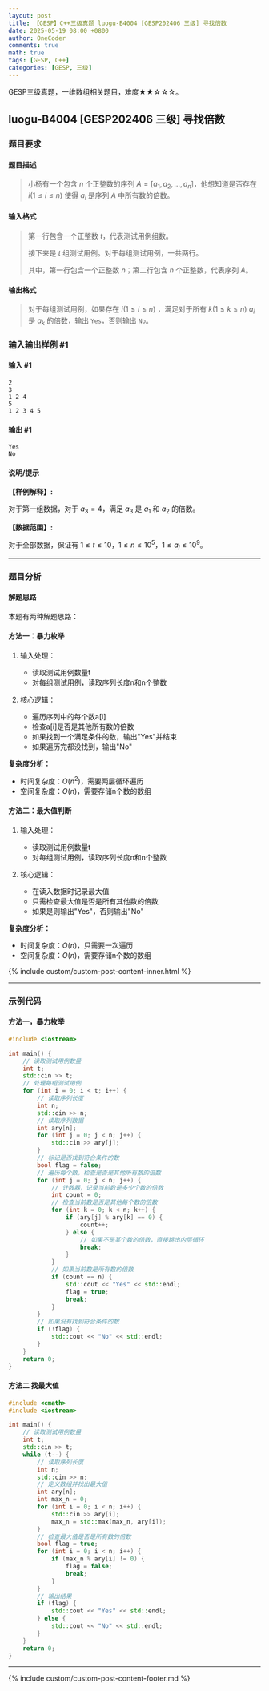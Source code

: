 ```yaml
---
layout: post
title: 【GESP】C++三级真题 luogu-B4004 [GESP202406 三级] 寻找倍数
date: 2025-05-19 08:00 +0800
author: OneCoder
comments: true
math: true
tags: [GESP, C++]
categories: [GESP, 三级]
---
```

GESP三级真题，一维数组相关题目，难度★★☆☆☆。

<!--more-->

## luogu-B4004 [GESP202406 三级] 寻找倍数

### 题目要求

#### 题目描述

>小杨有一个包含 $n$ 个正整数的序列 $A=[a_1,a_2,\dots,a_n]$，他想知道是否存在 $i(1\leq i\leq n)$ 使得 $a_i$ 是序列 $A$ 中所有数的倍数。

#### 输入格式

>第一行包含一个正整数 $t$，代表测试用例组数。
>
>接下来是 $t$ 组测试用例。对于每组测试用例，一共两行。
>
>其中，第一行包含一个正整数 $n$；第二行包含 $n$ 个正整数，代表序列 $A$。

#### 输出格式

>对于每组测试用例，如果存在 $i(1\leq i\leq n)$ ，满足对于所有 $k(1\leq k\leq n)$ $a_i$ 是 $a_k$ 的倍数，输出 `Yes`，否则输出 `No`。

### 输入输出样例 #1

#### 输入 #1

```console
2
3
1 2 4
5
1 2 3 4 5
```

#### 输出 #1

```console
Yes
No
```

#### 说明/提示

**【样例解释】:**

对于第⼀组数据，对于 $a_3=4$，满足 $a_3$ 是 $a_1$ 和 $a_2$ 的倍数。

**【数据范围】:**

对于全部数据，保证有 $1\leq t\leq 10$，$1\leq n\leq 10^5$，$1\leq a_i\leq 10^9$。

---

### 题目分析

#### 解题思路

本题有两种解题思路：

#### 方法一：暴力枚举

1. 输入处理：
   - 读取测试用例数量t
   - 对每组测试用例，读取序列长度n和n个整数

2. 核心逻辑：
   - 遍历序列中的每个数a[i]
   - 检查a[i]是否是其他所有数的倍数
   - 如果找到一个满足条件的数，输出"Yes"并结束
   - 如果遍历完都没找到，输出"No"

**复杂度分析：**

- 时间复杂度：$O(n^2)$，需要两层循环遍历
- 空间复杂度：$O(n)$，需要存储n个数的数组

#### 方法二：最大值判断

1. 输入处理：
   - 读取测试用例数量t
   - 对每组测试用例，读取序列长度n和n个整数

2. 核心逻辑：
   - 在读入数据时记录最大值
   - 只需检查最大值是否是所有其他数的倍数
   - 如果是则输出"Yes"，否则输出"No"

**复杂度分析：**

- 时间复杂度：$O(n)$，只需要一次遍历
- 空间复杂度：$O(n)$，需要存储n个数的数组
  
{% include custom/custom-post-content-inner.html %}

---

### 示例代码

#### 方法一，暴力枚举

```cpp
#include <iostream>

int main() {
    // 读取测试用例数量
    int t;
    std::cin >> t;
    // 处理每组测试用例
    for (int i = 0; i < t; i++) {
        // 读取序列长度
        int n;
        std::cin >> n;
        // 读取序列数据
        int ary[n];
        for (int j = 0; j < n; j++) {
            std::cin >> ary[j];
        }
        // 标记是否找到符合条件的数
        bool flag = false;
        // 遍历每个数，检查是否是其他所有数的倍数
        for (int j = 0; j < n; j++) {
            // 计数器，记录当前数是多少个数的倍数
            int count = 0;
            // 检查当前数是否是其他每个数的倍数
            for (int k = 0; k < n; k++) {
                if (ary[j] % ary[k] == 0) {
                    count++;
                } else {
                    // 如果不是某个数的倍数，直接跳出内层循环
                    break;
                }
            }
            // 如果当前数是所有数的倍数
            if (count == n) {
                std::cout << "Yes" << std::endl;
                flag = true;
                break;
            }
        }
        // 如果没有找到符合条件的数
        if (!flag) {
            std::cout << "No" << std::endl;
        }
    }
    return 0;
}
```

#### 方法二 找最大值

```cpp
#include <cmath>
#include <iostream>

int main() {
    // 读取测试用例数量
    int t;
    std::cin >> t;
    while (t--) {
        // 读取序列长度
        int n;
        std::cin >> n;
        // 定义数组并找出最大值
        int ary[n];
        int max_n = 0;
        for (int i = 0; i < n; i++) {
            std::cin >> ary[i];
            max_n = std::max(max_n, ary[i]);
        }
        // 检查最大值是否是所有数的倍数
        bool flag = true;
        for (int i = 0; i < n; i++) {
            if (max_n % ary[i] != 0) {
                flag = false;
                break;
            }
        }
        // 输出结果
        if (flag) {
            std::cout << "Yes" << std::endl;
        } else {
            std::cout << "No" << std::endl;
        }
    }
    return 0;
}
```

---

{% include custom/custom-post-content-footer.md %}

